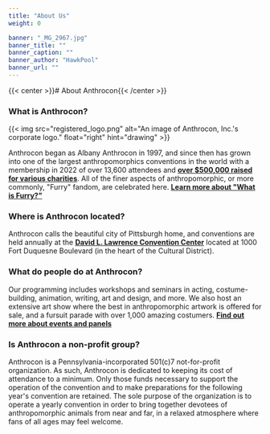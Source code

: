 ```yaml
---
title: "About Us"
weight: 0

banner: "_MG_2967.jpg"
banner_title: ""
banner_caption: ""
banner_author: "HawkPool"
banner_url: ""
---
```


{{< center >}}# About Anthrocon{{< /center >}}

### What is Anthrocon?

{{< img src="registered_logo.png" alt="An image of Anthrocon, Inc.'s corporate logo." float="right" hint="drawing" >}}

Anthrocon began as Albany Anthrocon in 1997, and since then has grown into one of the largest anthropomorphics conventions in the world with a membership in 2022 of over 13,600 attendees and [**over $500,000 raised for various charities**](/charity-event-history). All of the finer aspects of anthropomorphic, or more commonly, "Furry" fandom, are celebrated here. [**Learn more about "What is Furry?"**](/what-is-furry)

### Where is Anthrocon located?

Anthrocon calls the beautiful city of Pittsburgh home, and conventions are held annually at the [**David L. Lawrence Convention Center**](https://goo.gl/maps/awvssKpQFpwE7sBR7) located at 1000 Fort Duquesne Boulevard (in the heart of the Cultural District).

### What do people do at Anthrocon?

Our programming includes workshops and seminars in acting, costume-building, animation, writing, art and design, and more. We also host an extensive art show where the best in anthropomorphic artwork is offered for sale, and a fursuit parade with over 1,000 amazing costumers. [**Find out more about events and panels**](/events-panels)

### Is Anthrocon a non-profit group?

Anthrocon is a Pennsylvania-incorporated 501(c)7 not-for-profit organization. As such, Anthrocon is dedicated to keeping its cost of attendance to a minimum. Only those funds necessary to support the operation of the convention and to make preparations for the following year's convention are retained. The sole purpose of the organization is to operate a yearly convention in order to bring together devotees of anthropomorphic animals from near and far, in a relaxed atmosphere where fans of all ages may feel welcome.
